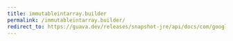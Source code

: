 ```yaml
---
title: immutableintarray.builder
permalink: /immutableintarray.builder/
redirect_to: https://guava.dev/releases/snapshot-jre/api/docs/com/google/common/primitives/ImmutableIntArray.Builder.html
---
```

